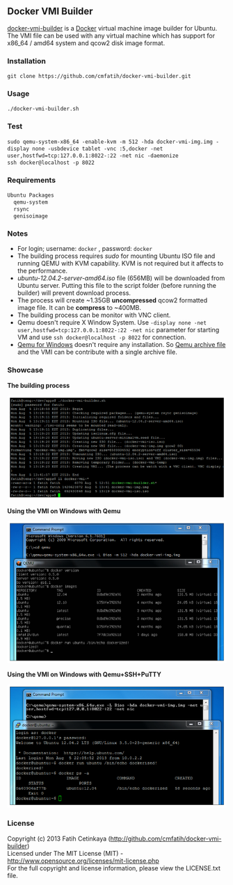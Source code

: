 ## Docker VMI Builder

  [docker-vmi-builder](http://github.com/cmfatih/docker-vmi-builder) is a [Docker](http://www.docker.io/) virtual machine image builder for Ubuntu. 
  The VMI file can be used with any virtual machine which has support for x86_64 / amd64 system and qcow2 disk image format.
  
### Installation

```
git clone https://github.com/cmfatih/docker-vmi-builder.git
```

### Usage

```
./docker-vmi-builder.sh
```

### Test

```
sudo qemu-system-x86_64 -enable-kvm -m 512 -hda docker-vmi-img.img -display none -usbdevice tablet -vnc :5,docker -net user,hostfwd=tcp:127.0.0.1:8022-:22 -net nic -daemonize
ssh docker@localhost -p 8022
```

### Requirements

```
Ubuntu Packages
  qemu-system 
  rsync 
  genisoimage
```

### Notes

* For login; username: ``docker`` , password: ``docker``
* The building process requires *sudo* for mounting Ubuntu ISO file and running QEMU with KVM capability. KVM is not required but it affects to the performance.
* *ubuntu-12.04.2-server-amd64.iso* file (656MB) will be downloaded from Ubuntu server. Putting this file to the script folder (before running the builder) will prevent download process.
* The process will create ~1.35GB **uncompressed** qcow2 formatted image file. It can be **compress** to ~400MB.
* The building process can be monitor with VNC client.
* Qemu doesn't require X Window System. Use ``-display none -net user,hostfwd=tcp:127.0.0.1:8022-:22 -net nic`` parameter for starting VM and use ``ssh docker@localhost -p 8022`` for connection.
* [Qemu for Windows](http://lassauge.free.fr/qemu/) doesn't require any installation. So [Qemu archive file](http://lassauge.free.fr/qemu/release/Qemu-1.5.1-windows.zip) and the VMI can be contribute with a single archive file.

### Showcase

**The building process**

![docker-vmi-builder.sh](docs/img/dvb-out.png)

**Using the VMI on Windows with Qemu**

![docker-vmi-img.img](docs/img/vmi-win-qemu.png)

**Using the VMI on Windows with Qemu+SSH+PuTTY**

![docker-vmi-img.img](docs/img/vmi-win-qemu-ssh.png)

### License

Copyright (c) 2013 Fatih Cetinkaya (http://github.com/cmfatih/docker-vmi-builder)  
Licensed under The MIT License (MIT) - http://www.opensource.org/licenses/mit-license.php  
For the full copyright and license information, please view the LICENSE.txt file.
